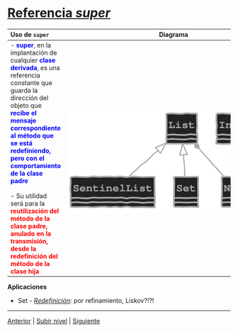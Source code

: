 # [Referencia _super_](README.md)



| **Uso de `super`** | **Diagrama** |
|:--------------------|:--------------:|
| - **<span style="color:blue">super</span>**, en la implantación de cualquier **<span style="color:blue">clase derivada</span>**, es una referencia constante que guarda la dirección del objeto que **<span style="color:blue">recibe el mensaje correspondiente al método que se está redefiniendo, pero con el comportamiento de la clase padre</span>**<br><br>- Su utilidad será para la **<span style="color:red">reutilización del método de la clase padre, anulado en la transmisión, desde la redefinición del método de la clase hija</span>** | &nbsp;&nbsp;&nbsp;&nbsp;&nbsp;&nbsp;&nbsp;&nbsp;&nbsp;&nbsp;&nbsp;&nbsp;&nbsp;&nbsp;&nbsp;&nbsp;&nbsp;&nbsp;&nbsp;&nbsp;&nbsp;&nbsp;&nbsp;&nbsp;&nbsp;&nbsp;&nbsp;&nbsp;&nbsp;&nbsp;&nbsp;&nbsp;&nbsp;&nbsp;&nbsp;&nbsp;&nbsp;&nbsp;&nbsp;&nbsp;&nbsp;&nbsp;&nbsp;&nbsp;&nbsp;&nbsp;&nbsp;&nbsp;&nbsp;&nbsp;&nbsp;&nbsp;&nbsp;&nbsp;&nbsp;&nbsp;&nbsp;&nbsp;&nbsp;&nbsp;&nbsp;&nbsp;&nbsp;&nbsp;&nbsp;&nbsp;&nbsp;&nbsp;&nbsp;&nbsp;&nbsp;&nbsp;&nbsp;&nbsp;&nbsp;&nbsp;&nbsp;&nbsp;&nbsp;&nbsp;&nbsp;&nbsp;&nbsp;&nbsp;&nbsp;&nbsp;&nbsp;&nbsp;&nbsp;&nbsp;&nbsp;&nbsp;&nbsp;&nbsp;&nbsp;&nbsp;&nbsp;&nbsp;&nbsp;&nbsp;&nbsp;&nbsp;&nbsp;&nbsp;&nbsp;&nbsp;&nbsp;&nbsp;&nbsp;&nbsp;&nbsp;&nbsp;&nbsp;&nbsp;&nbsp;&nbsp;&nbsp;&nbsp;&nbsp;&nbsp;&nbsp;&nbsp;&nbsp;&nbsp;&nbsp;&nbsp;&nbsp;&nbsp;![Diagrama de clases](/images/Conjunto.svg) |

**Aplicaciones** 

* Set - [*Redefinición*](https://github.com/USantaTecla-tech-java/src/blob/main/src/main/java/es/usantatecla/aX_listas/a1_basic/a4_extends/Set.java): por refinamiento, Liskov?!?!

---


[Anterior](../u3specializationByRedefinition/README.md) | [Subir nivel](../README.md) | [Siguiente](/c4how/u5objectOrientedProgramming/u3abstractClasses/README.md)

